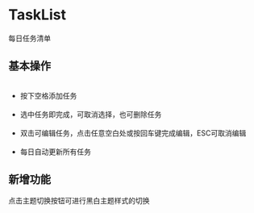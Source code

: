 # TaskList
每日任务清单
## 基本操作
<ul>
  <li>按下空格添加任务</li>
  <li>选中任务即完成，可取消选择，也可删除任务</li>
  <li>双击可编辑任务，点击任意空白处或按回车键完成编辑，ESC可取消编辑</li>
  <li>每日自动更新所有任务</li>
</ul>

## 新增功能
点击主题切换按钮可进行黑白主题样式的切换
